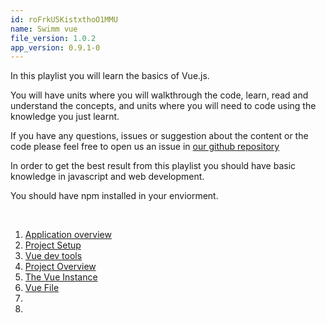 ```yaml
---
id: roFrkU5KistxthoO1MMU
name: Swimm vue
file_version: 1.0.2
app_version: 0.9.1-0
---
```


<!-- Intro - Do not remove this comment -->
In this playlist you will learn the basics of Vue.js.

You will have units where you will walkthrough the code, learn, read and understand the concepts, and units where you will need to code using the knowledge you just learnt. 

If you have any questions, issues or suggestion about the content or the code please feel free to open us an issue in [our github repository](https://github.com/swimmio/swimm-vue/issues)

In order to get the best result from this playlist you should have basic knowledge in javascript and web development. 

You should have npm installed in your enviorment.

<br/>

<!-- Steps - Do not remove this comment -->
1. [Application overview](application-overview.GOGX3GIO5ZUCVkE6WAI2.sw.md)
2. [Project Setup](project-setup.aihs6.sw.md)
3. [Vue dev tools](vue-dev-tools.oQQ8gTY0Lorr391EGf2v.sw.md)
4. [Project Overview](project-overview.m7DWPhc2BFaJmXhX0gko.sw.md)
5. [The Vue Instance](https://vuejs.org/v2/guide/instance.html)
6. [Vue File](vue-file.iJ3VvUHLe5NInMI3TREM.sw.md)
7. [<templates>](templates.OlPkIxBpyjiUdrHdvITO.sw.md)
8. [<script>](script.LQdLZBZD713jOf189eqS.sw.md)
9. [HelloWorld](helloworld.hNjJ2IRj2rdqxTuSin00.sw.md)
10. [Dark mode switch](dark-mode-switch.MOyHYPbeeLQ7bviTZzU1.sw.md)
11. [Props](props.Qr2CaFqTjUwrtkODmIx8.sw.md)
12. [Read Only for sub-items](read-only-for-sub-items.5lmjSOA3HawaDSBASlix.sw.md)
13. [Events](events.TEy4TkeAKATiOHkDDffZ.sw.md)
14. [Update Items](update-items.B5hopiTwAbn8VxqenJ0l.sw.md)
15. [Vue Router](vue-router.cKlOgeSFWeUcoL9NyL9W.sw.md)
16. [/item-id to show item](item-id-to-show-item.HQhCU8uO0ciNEtdGxEkJ.sw.md)


<br/>

This file was generated by Swimm. [Click here to view it in the app](https://app.swimm.io/repos/DvJKcoPbOxqDEprL3Lun/docs/roFrkU5KistxthoO1MMU).